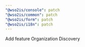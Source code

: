 ```yaml
---
"@wso2is/console": patch
"@wso2is/common": patch
"@wso2is/form": patch
"@wso2is/i18n": patch
---
```


Add feature Organization Discovery

